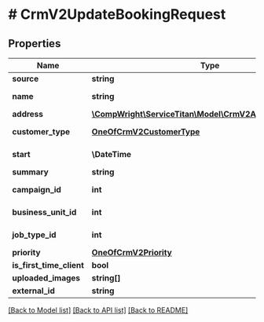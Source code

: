 # # CrmV2UpdateBookingRequest

## Properties

Name | Type | Description | Notes
------------ | ------------- | ------------- | -------------
**source** | **string** | Source of the booking | [optional]
**name** | **string** | Name of the booking&#39;s customer | [optional]
**address** | [**\CompWright\ServiceTitan\Model\CrmV2AddressPatchModel**](CrmV2AddressPatchModel.md) |  | [optional]
**customer_type** | [**OneOfCrmV2CustomerType**](OneOfCrmV2CustomerType.md) | Type of customer (Residential/Commercial) | [optional]
**start** | **\DateTime** | Booking&#39;s start date time, in UTC | [optional]
**summary** | **string** | Booking summary | [optional]
**campaign_id** | **int** | ID of the booking&#39;s campaign | [optional]
**business_unit_id** | **int** | ID of the booking&#39;s business unit | [optional]
**job_type_id** | **int** | ID of the booking&#39;s job type | [optional]
**priority** | [**OneOfCrmV2Priority**](OneOfCrmV2Priority.md) | Booking priority | [optional]
**is_first_time_client** | **bool** | True if first time client | [optional]
**uploaded_images** | **string[]** | Uploaded images | [optional]
**external_id** | **string** | External ID of booking | [optional]

[[Back to Model list]](../../README.md#models) [[Back to API list]](../../README.md#endpoints) [[Back to README]](../../README.md)
